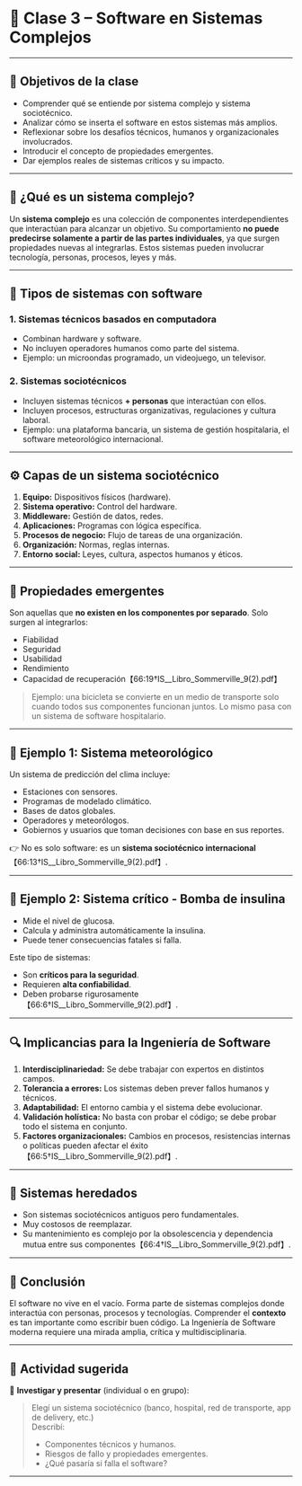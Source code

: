 # 📘 Clase 3 – Software en Sistemas Complejos

---

## 🎯 Objetivos de la clase

- Comprender qué se entiende por sistema complejo y sistema sociotécnico.
- Analizar cómo se inserta el software en estos sistemas más amplios.
- Reflexionar sobre los desafíos técnicos, humanos y organizacionales involucrados.
- Introducir el concepto de propiedades emergentes.
- Dar ejemplos reales de sistemas críticos y su impacto.

---

## 🧠 ¿Qué es un sistema complejo?

Un **sistema complejo** es una colección de componentes interdependientes que interactúan para alcanzar un objetivo. Su comportamiento **no puede predecirse solamente a partir de las partes individuales**, ya que surgen propiedades nuevas al integrarlas. Estos sistemas pueden involucrar tecnología, personas, procesos, leyes y más.

---

## 🧩 Tipos de sistemas con software

### 1. Sistemas técnicos basados en computadora
- Combinan hardware y software.
- No incluyen operadores humanos como parte del sistema.
- Ejemplo: un microondas programado, un videojuego, un televisor.

### 2. Sistemas sociotécnicos
- Incluyen sistemas técnicos **+ personas** que interactúan con ellos.
- Incluyen procesos, estructuras organizativas, regulaciones y cultura laboral.
- Ejemplo: una plataforma bancaria, un sistema de gestión hospitalaria, el software meteorológico internacional.

---

## ⚙️ Capas de un sistema sociotécnico

1. **Equipo:** Dispositivos físicos (hardware).
2. **Sistema operativo:** Control del hardware.
3. **Middleware:** Gestión de datos, redes.
4. **Aplicaciones:** Programas con lógica específica.
5. **Procesos de negocio:** Flujo de tareas de una organización.
6. **Organización:** Normas, reglas internas.
7. **Entorno social:** Leyes, cultura, aspectos humanos y éticos.

---

## 🧱 Propiedades emergentes

Son aquellas que **no existen en los componentes por separado**. Solo surgen al integrarlos:

- Fiabilidad
- Seguridad
- Usabilidad
- Rendimiento
- Capacidad de recuperación【66:19†IS__Libro_Sommerville_9(2).pdf】

> Ejemplo: una bicicleta se convierte en un medio de transporte solo cuando todos sus componentes funcionan juntos. Lo mismo pasa con un sistema de software hospitalario.

---

## 🧪 Ejemplo 1: Sistema meteorológico

Un sistema de predicción del clima incluye:
- Estaciones con sensores.
- Programas de modelado climático.
- Bases de datos globales.
- Operadores y meteorólogos.
- Gobiernos y usuarios que toman decisiones con base en sus reportes.

👉 No es solo software: es un **sistema sociotécnico internacional**【66:13†IS__Libro_Sommerville_9(2).pdf】.

---

## 🧪 Ejemplo 2: Sistema crítico - Bomba de insulina

- Mide el nivel de glucosa.
- Calcula y administra automáticamente la insulina.
- Puede tener consecuencias fatales si falla.

Este tipo de sistemas:
- Son **críticos para la seguridad**.
- Requieren **alta confiabilidad**.
- Deben probarse rigurosamente【66:6†IS__Libro_Sommerville_9(2).pdf】.

---

## 🔍 Implicancias para la Ingeniería de Software

1. **Interdisciplinariedad:** Se debe trabajar con expertos en distintos campos.
2. **Tolerancia a errores:** Los sistemas deben prever fallos humanos y técnicos.
3. **Adaptabilidad:** El entorno cambia y el sistema debe evolucionar.
4. **Validación holística:** No basta con probar el código; se debe probar todo el sistema en conjunto.
5. **Factores organizacionales:** Cambios en procesos, resistencias internas o políticas pueden afectar el éxito【66:5†IS__Libro_Sommerville_9(2).pdf】.

---

## 🚨 Sistemas heredados

- Son sistemas sociotécnicos antiguos pero fundamentales.
- Muy costosos de reemplazar.
- Su mantenimiento es complejo por la obsolescencia y dependencia mutua entre sus componentes【66:4†IS__Libro_Sommerville_9(2).pdf】.

---

## 📌 Conclusión

El software no vive en el vacío. Forma parte de sistemas complejos donde interactúa con personas, procesos y tecnologías. Comprender el **contexto** es tan importante como escribir buen código. La Ingeniería de Software moderna requiere una mirada amplia, crítica y multidisciplinaria.

---

## 🧠 Actividad sugerida

🔎 **Investigar y presentar** (individual o en grupo):  
> Elegí un sistema sociotécnico (banco, hospital, red de transporte, app de delivery, etc.)  
> Describí:
> - Componentes técnicos y humanos.
> - Riesgos de fallo y propiedades emergentes.
> - ¿Qué pasaría si falla el software?

---



